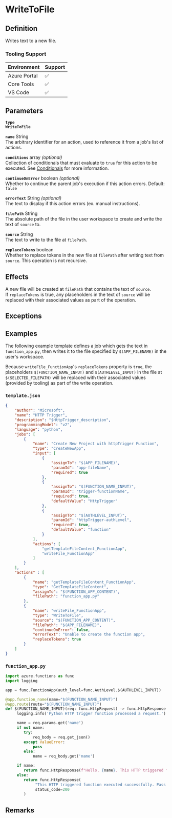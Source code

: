 # WriteToFile

## Definition

Writes text to a new file.

### Tooling Support

| Environment  | Support |
| ------------ | ------- |
| Azure Portal | :white_check_mark: |
| Core Tools   | :white_check_mark: |
| VS Code      | :white_check_mark: |

<!-- 
Emoji Shortcode        Meaning
:white_check_mark:     supported
:x:                    not supported
-->

## Parameters

**`type`**  
**`WriteToFile`**

<!-- vvv Common Parameters vvv -->
**`name`** String  
The arbitrary identifier for an action, used to reference it from a job's list of actions.

**`conditions`** array _(optional)_  
Collection of conditionals that must evaluate to `true` for this action to be executed. See [Conditionals](../conditionals.md) for more information.

**`continueOnError`** boolean _(optional)_  
Whether to continue the parent job's execution if this action errors. Default: `false`

**`errorText`** String _(optional)_  
The text to display if this action errors (ex. manual instructions).
<!-- ^^^ Common Parameters ^^^ -->

**`filePath`** String  
The absolute path of the file in the user workspace to create and write the text of `source` to.

**`source`** String  
The text to write to the file at `filePath`.

**`replaceTokens`** boolean  
Whether to replace tokens in the new file at `filePath` after writing text from `source`. This operation is not recursive.

## Effects

A new file will be created at `filePath` that contains the text of `source`.  
If `replaceTokens` is true, any placeholders in the text of `source` will be replaced with their associated values as part of the operation.

## Exceptions

## Examples

The following example template defines a job which gets the text in `function_app.py`, then writes it to the file specified by `$(APP_FILENAME)` in the user's workspace.

Because `writeFile_FunctionApp`'s `replaceTokens` property is `true`, the placeholders `$(FUNCTION_NAME_INPUT)` and `$(AUTHLEVEL_INPUT)` in
the file at `$(SELECTED_FILEPATH)` will be replaced with their associated values (provided by tooling) as part of the write operation.

### `template.json`

```json
{
    "author": "Microsoft",
    "name": "HTTP Trigger",
    "description": "$HttpTrigger_description",
    "programmingModel": "v2",
    "language": "python",
    "jobs": [
        {
            "name": "Create New Project with httpTrigger Function",
            "type": "CreateNewApp",
            "input": [
                {
                    "assignTo": "$(APP_FILENAME)",
                    "paramId": "app-fileName",
                    "required": true
                },
                {
                    "assignTo": "$(FUNCTION_NAME_INPUT)",
                    "paramId": "trigger-functionName",
                    "required": true,
                    "defaultValue": "HttpTrigger"
                },
                {
                    "assignTo": "$(AUTHLEVEL_INPUT)",
                    "paramId": "httpTrigger-authLevel",
                    "required": true,
                    "defaultValue": "function"
                }
            ],
            "actions": [
                "getTemplateFileContent_FunctionApp",
                "writeFile_FunctionApp"
            ]
        }
    ],
    "actions" : [
        {
            "name": "getTemplateFileContent_FunctionApp",
            "type": "GetTemplateFileContent",
            "assignTo": "$(FUNCTION_APP_CONTENT)",
            "filePath": "function_app.py"
        },
        {
            "name": "writeFile_FunctionApp",
            "type": "WriteToFile",
            "source": "$(FUNCTION_APP_CONTENT)",
            "filePath": "$(APP_FILENAME)",
            "continueOnError": false,
            "errorText": "Unable to create the function app",
            "replaceTokens": true
        }
    ]
}
```

### `function_app.py`

```python
import azure.functions as func
import logging

app = func.FunctionApp(auth_level=func.AuthLevel.$(AUTHLEVEL_INPUT))

@app.function_name(name="$(FUNCTION_NAME_INPUT)")
@app.route(route="$(FUNCTION_NAME_INPUT)")
def $(FUNCTION_NAME_INPUT)(req: func.HttpRequest) -> func.HttpResponse:
     logging.info('Python HTTP trigger function processed a request.')

     name = req.params.get('name')
     if not name:
        try:
            req_body = req.get_json()
        except ValueError:
            pass
        else:
            name = req_body.get('name')

     if name:
        return func.HttpResponse(f"Hello, {name}. This HTTP triggered function executed successfully.")
     else:
        return func.HttpResponse(
             "This HTTP triggered function executed successfully. Pass a name in the query string or in the request body for a personalized response.",
             status_code=200
        )
```

## Remarks
